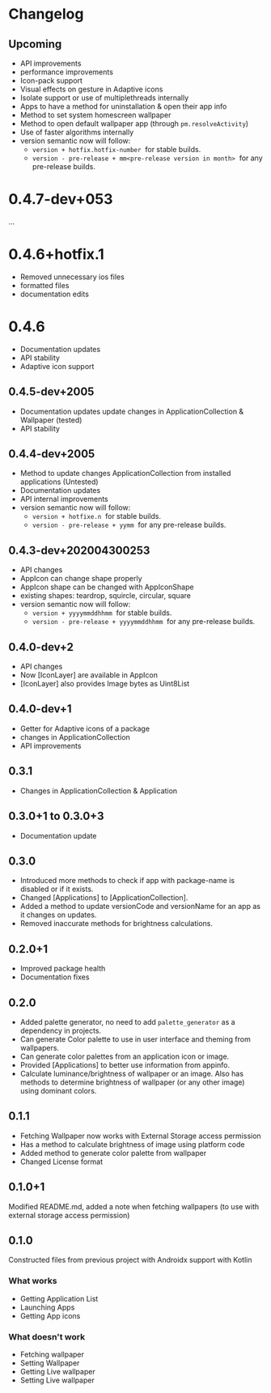 # Changelog

## Upcoming

- API improvements
- performance improvements
- Icon-pack support
- Visual effects on gesture in Adaptive icons
- Isolate support or use of multiplethreads internally
- Apps to have a method for uninstallation & open their app info
- Method to set system homescreen wallpaper
- Method to open default wallpaper app (through `pm.resolveActivity`)
- Use of faster algorithms internally
- version semantic now will follow:
  - `version + hotfix.hotfix-number` &nbsp;for stable builds.
  - `version - pre-release + mm<pre-release version in month>` &nbsp;for any pre-release builds.

# 0.4.7-dev+053

...

# 0.4.6+hotfix.1

- Removed unnecessary ios files
- formatted files
- documentation edits

# 0.4.6

- Documentation updates
- API stability
- Adaptive icon support

## 0.4.5-dev+2005

- Documentation updates update changes in ApplicationCollection & Wallpaper (tested)
- API stability

## 0.4.4-dev+2005

- Method to update changes ApplicationCollection from installed applications (Untested)
- Documentation updates
- API internal improvements
- version semantic now will follow:
  - `version + hotfixe.n` &nbsp;for stable builds.
  - `version - pre-release + yymm` &nbsp;for any pre-release builds.

## 0.4.3-dev+202004300253

- API changes
- AppIcon can change shape properly
- AppIcon shape can be changed with AppIconShape
- existing shapes: teardrop, squircle, circular, square
- version semantic now will follow:
  - `version + yyyymmddhhmm` &nbsp;for stable builds.
  - `version - pre-release + yyyymmddhhmm` &nbsp;for any pre-release builds.

## 0.4.0-dev+2

- API changes
- Now [IconLayer] are available in AppIcon
- [IconLayer] also provides Image bytes as Uint8List

## 0.4.0-dev+1

- Getter for Adaptive icons of a package
- changes in ApplicationCollection
- API improvements

## 0.3.1

- Changes in ApplicationCollection & Application

## 0.3.0+1 to 0.3.0+3

- Documentation update

## 0.3.0

- Introduced more methods to check if app with package-name is disabled or if it exists.
- Changed [Applications] to [ApplicationCollection].
- Added a method to update versionCode and versionName for an app as it changes on updates.
- Removed inaccurate methods for brightness calculations.

## 0.2.0+1

- Improved package health
- Documentation fixes

## 0.2.0

- Added palette generator, no need to add `palette_generator` as a dependency in projects.
- Can generate Color palette to use in user interface and theming from wallpapers.
- Can generate color palettes from an application icon or image.
- Provided [Applications] to better use information from appinfo.
- Calculate luminance/brightness of wallpaper or an image. Also has methods to
  determine brightness of wallpaper (or any other image) using dominant colors.

## 0.1.1

- Fetching Wallpaper now works with External Storage access permission
- Has a method to calculate brightness of image using platform code
- Added method to generate color palette from wallpaper
- Changed License format

## 0.1.0+1

Modified README.md, added a note when fetching wallpapers (to use with external storage access permission)

## 0.1.0

Constructed files from previous project with Androidx support with Kotlin

### What works

- Getting Application List
- Launching Apps
- Getting App icons

### What doesn't work

- Fetching wallpaper
- Setting Wallpaper
- Getting Live wallpaper
- Setting Live wallpaper
